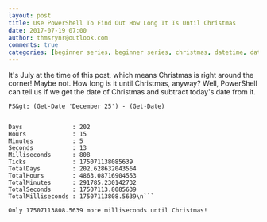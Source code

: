 ```yaml
---
layout: post
title: Use PowerShell To Find Out How Long It Is Until Christmas
date: 2017-07-19 07:00
author: thmsrynr@outlook.com
comments: true
categories: [beginner series, beginner series, christmas, datetime, datetime, get-date, PowerShell, powershell]
---
```

It's July at the time of this post, which means Christmas is right around the corner! Maybe not. How long is it until Christmas, anyway? Well, PowerShell can tell us if we get the date of Christmas and subtract today's date from it.

<!--more-->

```
PS&gt; (Get-Date 'December 25') - (Get-Date)


Days              : 202
Hours             : 15
Minutes           : 5
Seconds           : 13
Milliseconds      : 808
Ticks             : 175071138085639
TotalDays         : 202.628632043564
TotalHours        : 4863.08716904553
TotalMinutes      : 291785.230142732
TotalSeconds      : 17507113.8085639
TotalMilliseconds : 17507113808.5639\n```

Only 17507113808.5639 more milliseconds until Christmas!
